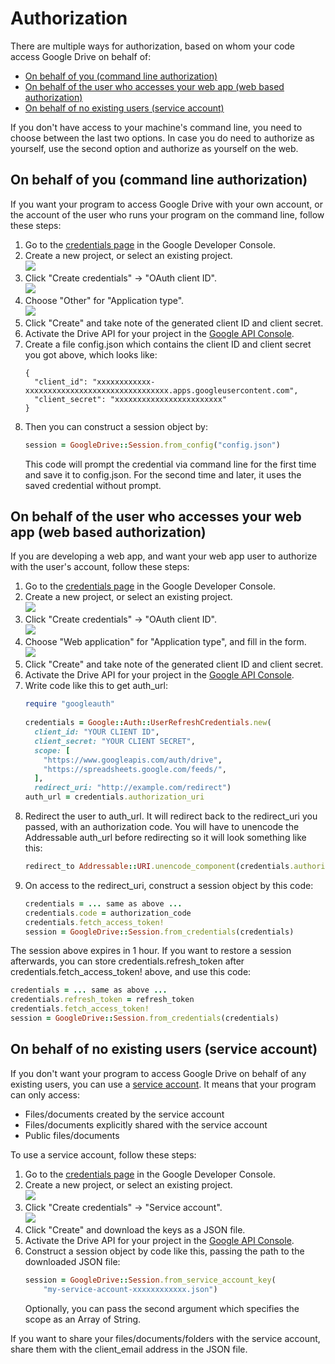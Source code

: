 # Authorization

There are multiple ways for authorization, based on whom your code access Google Drive on behalf of:

* [On behalf of you (command line authorization)](#command-line)
* [On behalf of the user who accesses your web app (web based authorization)](#web)
* [On behalf of no existing users (service account)](#service-account)

If you don't have access to your machine's command line, you need to choose between the last two options. In case you do need to authorize as yourself, use the second option and authorize as yourself on the web.

## <a name="command-line">On behalf of you (command line authorization)</a>

If you want your program to access Google Drive with your own account, or the account of the user who runs your program on the command line, follow these steps:

1. Go to the [credentials page](https://console.developers.google.com/apis/credentials) in the Google Developer Console.
1. Create a new project, or select an existing project.<br>
![](https://raw.githubusercontent.com/gimite/google-drive-ruby/master/doc/images/create_project.png)
1. Click "Create credentials" -> "OAuth client ID".<br>
![](https://raw.githubusercontent.com/gimite/google-drive-ruby/master/doc/images/oauth_client_id.png)
1. Choose "Other" for "Application type".<br>
![](https://raw.githubusercontent.com/gimite/google-drive-ruby/master/doc/images/app_type_other.png)
1. Click "Create" and take note of the generated client ID and client secret.
1. Activate the Drive API for your project in the [Google API Console](https://console.developers.google.com/apis/library).
1. Create a file config.json which contains the client ID and client secret you got above, which looks like:
   ```
   {
     "client_id": "xxxxxxxxxxxx-xxxxxxxxxxxxxxxxxxxxxxxxxxxxxxxx.apps.googleusercontent.com",
     "client_secret": "xxxxxxxxxxxxxxxxxxxxxxxx"
   }

   ```
1. Then you can construct a session object by:
   ```ruby
   session = GoogleDrive::Session.from_config("config.json")

   ```
   This code will prompt the credential via command line for the first time and save it to config.json. For the second time and later, it uses the saved credential without prompt.

## <a name="web">On behalf of the user who accesses your web app (web based authorization)</a>

If you are developing a web app, and want your web app user to authorize with the user's account, follow these steps:

1. Go to the [credentials page](https://console.developers.google.com/apis/credentials) in the Google Developer Console.
1. Create a new project, or select an existing project.<br>
![](https://raw.githubusercontent.com/gimite/google-drive-ruby/master/doc/images/create_project.png)
1. Click "Create credentials" -> "OAuth client ID".<br>
![](https://raw.githubusercontent.com/gimite/google-drive-ruby/master/doc/images/oauth_client_id.png)
1. Choose "Web application" for "Application type", and fill in the form.<br>
![](https://raw.githubusercontent.com/gimite/google-drive-ruby/master/doc/images/app_type_web.png)
1. Click "Create" and take note of the generated client ID and client secret.
1. Activate the Drive API for your project in the [Google API Console](https://console.developers.google.com/apis/library).
1. Write code like this to get auth_url:
   ```ruby
   require "googleauth"
    
   credentials = Google::Auth::UserRefreshCredentials.new(
     client_id: "YOUR CLIENT ID",
     client_secret: "YOUR CLIENT SECRET",
     scope: [
       "https://www.googleapis.com/auth/drive",
       "https://spreadsheets.google.com/feeds/",
     ],
     redirect_uri: "http://example.com/redirect")
   auth_url = credentials.authorization_uri
   ```
1. Redirect the user to auth_url. It will redirect back to the redirect_uri you passed, with an authorization code. You will have to unencode the Addressable auth_url before redirecting so it will look something like this:
   ```ruby
   redirect_to Addressable::URI.unencode_component(credentials.authorization_uri)
   ```
1. On access to the redirect_uri, construct a session object by this code:
   ```ruby
   credentials = ... same as above ...
   credentials.code = authorization_code
   credentials.fetch_access_token!
   session = GoogleDrive::Session.from_credentials(credentials)

   ```

The session above expires in 1 hour. If you want to restore a session afterwards, you can store credentials.refresh_token after credentials.fetch_access_token! above, and use this code:

```ruby
credentials = ... same as above ...
credentials.refresh_token = refresh_token
credentials.fetch_access_token!
session = GoogleDrive::Session.from_credentials(credentials)
```

## <a name="service-account">On behalf of no existing users (service account)</a>

If you don't want your program to access Google Drive on behalf of any existing users, you can use a [service account](https://developers.google.com/identity/protocols/OAuth2ServiceAccount). It means that your program can only access:

* Files/documents created by the service account
* Files/documents explicitly shared with the service account
* Public files/documents

To use a service account, follow these steps:

1. Go to the [credentials page](https://console.developers.google.com/apis/credentials) in the Google Developer Console.
1. Create a new project, or select an existing project.<br>
![](https://raw.githubusercontent.com/gimite/google-drive-ruby/master/doc/images/create_project.png)
1. Click "Create credentials" -> "Service account".<br>
![](https://raw.githubusercontent.com/gimite/google-drive-ruby/master/doc/images/service_account.png)
1. Click "Create" and download the keys as a JSON file.
1. Activate the Drive API for your project in the [Google API Console](https://console.developers.google.com/apis/library).
1. Construct a session object by code like this, passing the path to the downloaded JSON file:
   ```ruby
   session = GoogleDrive::Session.from_service_account_key(
       "my-service-account-xxxxxxxxxxxx.json")

   ```
   Optionally, you can pass the second argument which specifies the scope as an Array of String.

If you want to share your files/documents/folders with the service account, share them with the client_email address in the JSON file.
